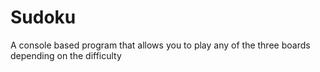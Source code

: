 # Sudoku
A console based program that allows you to play any of the three boards depending on the difficulty
